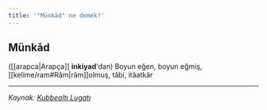 ```yaml
---
title: '"Münkād" ne demek?'
---
```


## Münkād
([[arapca|Arapça]] **inkiyad**'dan) Boyun eğen, boyun eğmiş, [[kelime/ram#Râm|râm]]olmuş, tâbi, itâatkâr

---
*Kaynak: [Kubbealtı Lugatı](https://www.lugatim.com/s/münkad)*